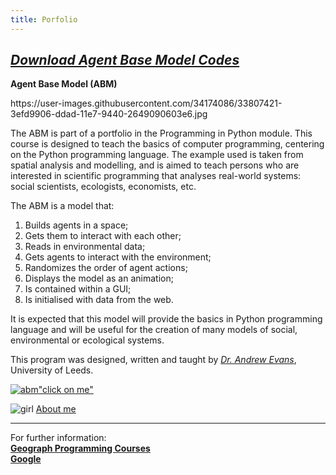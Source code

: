 ```yaml
---
title: Porfolio
---
```


## [*Download Agent Base Model Codes*](https://github.com/haymadanny/)          

**Agent Base Model (ABM)**
<br>

<div class="pull-right">
https://user-images.githubusercontent.com/34174086/33807421-3efd9906-ddad-11e7-9440-2649090603e6.jpg
</div>

The ABM is part of a portfolio in the Programming in Python module. This course is designed to teach the basics of computer programming, centering on the Python programming language. The example used is taken from spatial analysis and modelling, and is aimed to teach persons who are interested in scientific programming that analyses real-world systems: social scientists, ecologists, economists, etc.

The ABM is a model that:
  1. Builds agents in a space;
  2. Gets them to interact with each other;
  3. Reads in environmental data;
  4. Gets agents to interact with the environment;
  5. Randomizes the order of agent actions;
  6. Displays the model as an animation;
  7. Is contained within a GUI;
  8. Is initialised with data from the web.

It is expected that this model will provide the basics in Python programming language and will be useful for the creation of many models of social, environmental or ecological systems. 

This program was designed, written and taught by [*Dr. Andrew Evans*](http://www.geog.leeds.ac.uk/people/a.evans/), University of Leeds.





[![abm](https://user-images.githubusercontent.com/34174086/33807421-3efd9906-ddad-11e7-9440-2649090603e6.jpg)"click on me"](https://www.google.co.uk/)



![girl](https://user-images.githubusercontent.com/34174086/33807459-b575fb0a-ddad-11e7-86f0-77ce73f4012c.jpg)
[About me](README.md)


________________________________________________________________________________________________
For further information:
<br>
[**Geograph Programming Courses**](http://www.geog.leeds.ac.uk/courses/computing/study/core-python/)
<br>
[**Google**](https://www.google.co.uk/)
